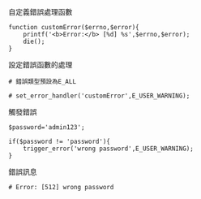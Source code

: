 自定義錯誤處理函數
```
function customError($errno,$error){
	printf('<b>Error:</b> [%d] %s',$errno,$error);
	die();
}
```

設定錯誤函數的處理
```
# 錯誤類型預設為E_ALL

# set_error_handler('customError',E_USER_WARNING);
```

觸發錯誤
```
$password='admin123';

if($password != 'password'){
	trigger_error('wrong password',E_USER_WARNING);
}
```

錯誤訊息
```
# Error: [512] wrong password
```